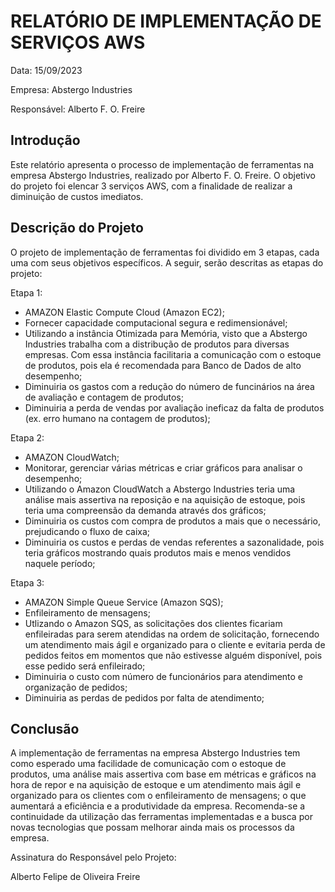 # RELATÓRIO DE IMPLEMENTAÇÃO DE SERVIÇOS AWS

Data: 15/09/2023

Empresa: Abstergo Industries 

Responsável: Alberto F. O. Freire

## Introdução
Este relatório apresenta o processo de implementação de ferramentas na empresa Abstergo Industries, realizado por Alberto F. O. Freire. 
O objetivo do projeto foi elencar 3 serviços AWS, com a finalidade de realizar a diminuição de custos imediatos.

## Descrição do Projeto
O projeto de implementação de ferramentas foi dividido em 3 etapas, cada uma com seus objetivos específicos. A seguir, serão descritas as etapas do projeto:

Etapa 1: 
- AMAZON Elastic Compute Cloud (Amazon EC2);
- Fornecer capacidade computacional segura e redimensionável;
- Utilizando a instância Otimizada para Memória, visto que a Abstergo Industries trabalha com a distribução de produtos para diversas empresas. Com essa instância facilitaria a comunicação com o estoque de produtos, pois ela é recomendada para Banco de Dados de alto desempenho;
- Diminuiria os gastos com a redução do número de funcinários na área de avaliação e contagem de produtos;
- Diminuiria a perda de vendas por avaliação ineficaz da falta de produtos (ex. erro humano na contagem de produtos);

Etapa 2: 
- AMAZON CloudWatch;
- Monitorar, gerenciar várias métricas e criar gráficos para analisar o desempenho;
- Utilizando o Amazon CloudWatch a Abstergo Industries teria uma análise mais assertiva na reposição e na aquisição de estoque, pois teria uma compreensão da demanda através dos gráficos;
- Diminuiria os custos com compra de produtos a mais que o necessário, prejudicando o fluxo de caixa;
- Diminuiria os custos e perdas de vendas referentes a sazonalidade, pois teria gráficos mostrando quais produtos mais e menos vendidos naquele período;

Etapa 3: 
- AMAZON Simple Queue Service (Amazon SQS);
- Enfileiramento de mensagens;
- Utlizando o Amazon SQS, as solicitações dos clientes ficariam enfileiradas para serem atendidas na ordem de solicitação, fornecendo um atendimento mais ágil e organizado para o cliente e evitaria perda de pedidos feitos em momentos que não estivesse alguém disponível, pois esse pedido será enfileirado;
- Diminuiria o custo com número de funcionários para atendimento e organização de pedidos;
- Diminuiria as perdas de pedidos por falta de atendimento;



## Conclusão
A implementação de ferramentas na empresa Abstergo Industries tem como esperado uma facilidade de comunicação com o estoque de produtos, uma análise mais assertiva com base em métricas e gráficos na hora de repor e na aquisição de estoque e um atendimento mais ágil e organizado para os clientes com o enfileiramento de mensagens; o que aumentará a eficiência e a produtividade da empresa. Recomenda-se a continuidade da utilização das ferramentas implementadas e a busca por novas tecnologias que possam melhorar ainda mais os processos da empresa.



Assinatura do Responsável pelo Projeto:

Alberto Felipe de Oliveira Freire
